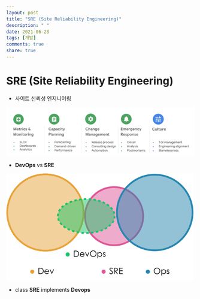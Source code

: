 ```yaml
---
layout: post
title: "SRE (Site Reliability Engineering)"
description: " "
date: 2021-06-28
tags: [개발]
comments: true
share: true
---
```


SRE (Site Reliability Engineering)
=====

   - 사이트 신뢰성 엔지니어링

   <img title="SRE_Engineer" src="./images/devops/SRE_Engineer.png" alt="SRE_Engineer" width="700px">

   - **DevOps** vs **SRE**

   <img title="DevOps_vs_SRE" src="./images/devops/DevOps_vs_SRE.png" alt="DevOps_vs_SRE" width="500px">

   - class **SRE** implements **Devops**
